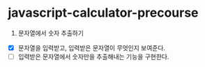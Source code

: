 # javascript-calculator-precourse

1.  문자열에서 숫자 추출하기

- [x] 문자열을 입력받고, 입력받은 문자열이 무엇인지 보여준다.
- [ ] 입력받은 문자열에서 숫자만을 추출해내는 기능을 구현한다.
